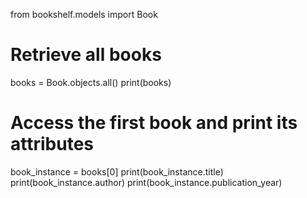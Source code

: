 from bookshelf.models import Book

# Retrieve all books
books = Book.objects.all()
print(books)

# Access the first book and print its attributes
book_instance = books[0]
print(book_instance.title)
print(book_instance.author)
print(book_instance.publication_year)